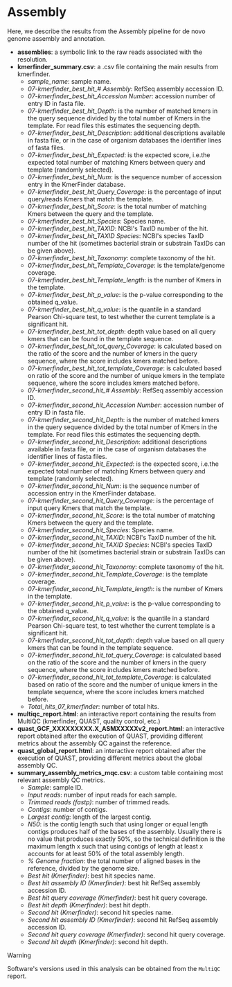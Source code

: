 # Assembly

Here, we describe the results from the Assembly pipeline for de novo genome assembly and annotation.

* **assemblies**: a symbolic link to the raw reads associated with the resolution.
* **kmerfinder_summary.csv**: a .csv file containing the main results from kmerfinder.
  * *sample_name*: sample name.
  * *07-kmerfinder_best_hit_# Assembly*: RefSeq assembly accession ID.
  * *07-kmerfinder_best_hit_Accession Number*: accession number of entry ID in fasta file.
  * *07-kmerfinder_best_hit_Depth*: is the number of matched kmers in the query sequence divided by the total number of Kmers in the template. For read files this estimates the sequencing depth.
  * *07-kmerfinder_best_hit_Description*: additional descriptions available in fasta file, or in the case of organism databases the identifier lines of fasta files.
  * *07-kmerfinder_best_hit_Expected*: is the expected score, i.e.the expected total number of matching Kmers between query and template (randomly selected).
  * *07-kmerfinder_best_hit_Num*: is the sequence number of accession entry in the KmerFinder database.
  * *07-kmerfinder_best_hit_Query_Coverage*: is the percentage of input query/reads Kmers that match the template.
  * *07-kmerfinder_best_hit_Score*: is the total number of matching Kmers between the query and the template.
  * *07-kmerfinder_best_hit_Species*: Species name.
  * *07-kmerfinder_best_hit_TAXID*: NCBI's TaxID number of the hit.
  * *07-kmerfinder_best_hit_TAXID Species*: NCBI's species TaxID number of the hit (sometimes bacterial strain or substrain TaxIDs can be given above).
  * *07-kmerfinder_best_hit_Taxonomy*: complete taxonomy of the hit.
  * *07-kmerfinder_best_hit_Template_Coverage*: is the template/genome coverage.
  * *07-kmerfinder_best_hit_Template_length*: is the number of Kmers in the template.
  * *07-kmerfinder_best_hit_p_value*: is the p-value corresponding to the obtained q_value.
  * *07-kmerfinder_best_hit_q_value*: is the quantile in a standard Pearson Chi-square test, to test whether the current template is a significant hit.
  * *07-kmerfinder_best_hit_tot_depth*: depth value based on all query kmers that can be found in the template sequence.
  * *07-kmerfinder_best_hit_tot_query_Coverage*: is calculated based on the ratio of the score and the number of kmers in the query sequence, where the score includes kmers matched before.
  * *07-kmerfinder_best_hit_tot_template_Coverage*: is calculated based on ratio of the score and the number of unique kmers in the template sequence, where the score includes kmers matched before.
  * *07-kmerfinder_second_hit_# Assembly*: RefSeq assembly accession ID.
  * *07-kmerfinder_second_hit_Accession Number*: accession number of entry ID in fasta file.
  * *07-kmerfinder_second_hit_Depth*: is the number of matched kmers in the query sequence divided by the total number of Kmers in the template. For read files this estimates the sequencing depth.
  * *07-kmerfinder_second_hit_Description*:  additional descriptions available in fasta file, or in the case of organism databases the identifier lines of fasta files.
  * *07-kmerfinder_second_hit_Expected*: is the expected score, i.e.the expected total number of matching Kmers between query and template (randomly selected).
  * *07-kmerfinder_second_hit_Num*: is the sequence number of accession entry in the KmerFinder database.
  * *07-kmerfinder_second_hit_Query_Coverage*: is the percentage of input query Kmers that match the template.
  * *07-kmerfinder_second_hit_Score*: is the total number of matching Kmers between the query and the template.
  * *07-kmerfinder_second_hit_Species*: Species name.
  * *07-kmerfinder_second_hit_TAXID*: NCBI's TaxID number of the hit.
  * *07-kmerfinder_second_hit_TAXID Species*: NCBI's species TaxID number of the hit (sometimes bacterial strain or substrain TaxIDs can be given above).
  * *07-kmerfinder_second_hit_Taxonomy*: complete taxonomy of the hit.
  * *07-kmerfinder_second_hit_Template_Coverage*: is the template coverage.
  * *07-kmerfinder_second_hit_Template_length*: is the number of Kmers in the template.
  * *07-kmerfinder_second_hit_p_value*: is the p-value corresponding to the obtained q_value.
  * *07-kmerfinder_second_hit_q_value*: is the quantile in a standard Pearson Chi-square test, to test whether the current template is a significant hit.
  * *07-kmerfinder_second_hit_tot_depth*: depth value based on all query kmers that can be found in the template sequence.
  * *07-kmerfinder_second_hit_tot_query_Coverage*: is calculated based on the ratio of the score and the number of kmers in the query sequence, where the score includes kmers matched before.
  * *07-kmerfinder_second_hit_tot_template_Coverage*: is calculated based on ratio of the score and the number of unique kmers in the template sequence, where the score includes kmers matched before.
  * *Total_hits_07_kmerfinder*: number of total hits.
* **multiqc_report.html**: an interactive report containing the results from MultiQC (kmerfinder, QUAST, quality control, etc.)
* **quast_GCF_XXXXXXXXX.X_ASMXXXXXv2_report.html**: an interactive report obtained after the execution of QUAST, providing different metrics about the assembly QC against the reference.
* **quast_global_report.html**: an interactive report obtained after the execution of QUAST, providing different metrics about the global assembly QC.
* **summary_assembly_metrics_mqc.csv**: a custom table containing most relevant assembly QC metrics.
  * *Sample*: sample ID.
  * *Input reads*: number of input reads for each sample.
  * *Trimmed reads (fastp)*: number of trimmed reads.
  * *Contigs*: number of contigs.
  * *Largest contig*: length of the largest contig.
  * *N50*: is the contig length such that using longer or equal length contigs produces half of the bases of the assembly. Usually there is no value that produces exactly 50%, so the technical definition is the maximum length x such that using contigs of length at least x accounts for at least 50% of the total assembly length.
  * *% Genome fraction*: the total number of aligned bases in the reference, divided by the genome size. 
  * *Best hit (Kmerfinder)*: best hit species name.
  * *Best hit assembly ID (Kmerfinder)*: best hit RefSeq assembly accession ID.
  * *Best hit query coverage (Kmerfinder)*: best hit query coverage.
  * *Best hit depth (Kmerfinder)*: best hit depth.
  * *Second hit (Kmerfinder)*: second hit species name.
  * *Second hit assembly ID (Kmerfinder)*: second hit RefSeq assembly accession ID.
  * *Second hit query coverage (Kmerfinder)*: second hit query coverage.
  * *Second hit depth (Kmerfinder)*: second hit depth.

> [!WARNING]
> Software's versions used in this analysis can be obtained from the  `MultiQC` report.